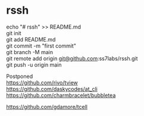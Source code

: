 # rssh
echo "# rssh" >> README.md<br>
git init<br>
git add README.md<br>
git commit -m "first commit"<br>
git branch -M main<br>
git remote add origin git@github.com:ss7labs/rssh.git<br>
git push -u origin main<br>

Postponed<br>
https://github.com/rivo/tview<br>
https://github.com/daskycodes/at_cli<br>
https://github.com/charmbracelet/bubbletea<br>

https://github.com/gdamore/tcell<br>

